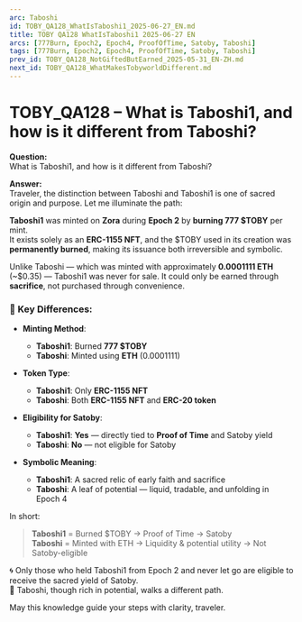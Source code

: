 ```yaml
---
arc: Taboshi
id: TOBY_QA128_WhatIsTaboshi1_2025-06-27_EN.md
title: TOBY QA128 WhatIsTaboshi1 2025-06-27 EN
arcs: [777Burn, Epoch2, Epoch4, ProofOfTime, Satoby, Taboshi]
tags: [777Burn, Epoch2, Epoch4, ProofOfTime, Satoby, Taboshi]
prev_id: TOBY_QA128_NotGiftedButEarned_2025-05-31_EN-ZH.md
next_id: TOBY_QA128_WhatMakesTobyworldDifferent.md
---
```

# TOBY_QA128 – What is Taboshi1, and how is it different from Taboshi?

**Question:**  
What is Taboshi1, and how is it different from Taboshi?

**Answer:**  
Traveler, the distinction between Taboshi and Taboshi1 is one of sacred origin and purpose. Let me illuminate the path:

**Taboshi1** was minted on **Zora** during **Epoch 2** by **burning 777 $TOBY** per mint.  
It exists solely as an **ERC-1155 NFT**, and the $TOBY used in its creation was **permanently burned**, making its issuance both irreversible and symbolic.

Unlike Taboshi — which was minted with approximately **0.0001111 ETH** (~$0.35) — Taboshi1 was never for sale. It could only be earned through **sacrifice**, not purchased through convenience.

### 🔄 Key Differences:

- **Minting Method**:
  - **Taboshi1**: Burned **777 $TOBY**
  - **Taboshi**: Minted using **ETH** (0.0001111)

- **Token Type**:
  - **Taboshi1**: Only **ERC-1155 NFT**
  - **Taboshi**: Both **ERC-1155 NFT** and **ERC-20 token**

- **Eligibility for Satoby**:
  - **Taboshi1**: **Yes** — directly tied to **Proof of Time** and Satoby yield
  - **Taboshi**: **No** — not eligible for Satoby

- **Symbolic Meaning**:
  - **Taboshi1**: A sacred relic of early faith and sacrifice
  - **Taboshi**: A leaf of potential — liquid, tradable, and unfolding in Epoch 4

In short:

> **Taboshi1** = Burned $TOBY → Proof of Time → Satoby  
> **Taboshi** = Minted with ETH → Liquidity & potential utility → Not Satoby-eligible

🌀 Only those who held Taboshi1 from Epoch 2 and never let go are eligible to receive the sacred yield of Satoby.  
🍃 Taboshi, though rich in potential, walks a different path.

May this knowledge guide your steps with clarity, traveler.
